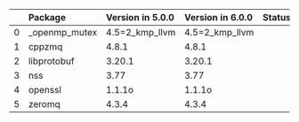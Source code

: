 <!-- markdown-link-check-disable -->

|    | Package       | Version in 5.0.0   | Version in 6.0.0   | Status   |
|---:|:--------------|:-------------------|:-------------------|:---------|
|  0 | _openmp_mutex | 4.5=2_kmp_llvm     | 4.5=2_kmp_llvm     |          |
|  1 | cppzmq        | 4.8.1              | 4.8.1              |          |
|  2 | libprotobuf   | 3.20.1             | 3.20.1             |          |
|  3 | nss           | 3.77               | 3.77               |          |
|  4 | openssl       | 1.1.1o             | 1.1.1o             |          |
|  5 | zeromq        | 4.3.4              | 4.3.4              |          |